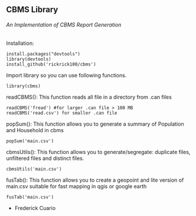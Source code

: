 ## CBMS Library
###### An Implementation of CBMS Report Generation

Installation:
```
install.packages("devtools")
library(devtools)
install_github('rickrick100/cbms')
```

Import library so you can use following functions.
```
library(cbms)
```
readCBMS(): This function reads all file in a directory from .can files
```
readCBMS('fread') #for larger .can file > 100 MB
readCBMS('read.csv') for smaller .can file
```
popSum(): This function allows you to generate a summary of Population and Household in cbms
```
popSum('main.csv')
```
cbmsUtils(): This function allows you to generate/segregate: duplicate files, unfiltered files and distinct files.
```
cbmsUtils('main.csv')
```
fusTab(): This function allows you to create a geopoint and lite version of main.csv suitable for fast mapping in qgis or google earth
```
fusTab('main.csv')
```

- Frederick Cuario
